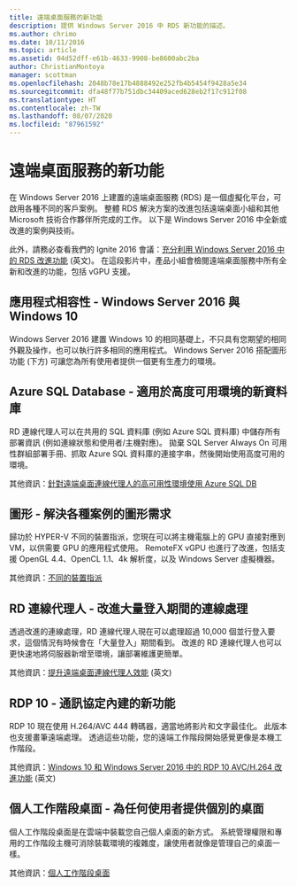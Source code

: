 ```yaml
---
title: 遠端桌面服務的新功能
description: 提供 Windows Server 2016 中 RDS 新功能的描述。
ms.author: chrimo
ms.date: 10/11/2016
ms.topic: article
ms.assetid: 04d52dff-e61b-4633-9908-be8600abc2ba
author: ChristianMontoya
manager: scottman
ms.openlocfilehash: 2048b78e17b4888492e252fb4b5454f9428a5e34
ms.sourcegitcommit: dfa48f77b751dbc34409aced628eb2f17c912f08
ms.translationtype: HT
ms.contentlocale: zh-TW
ms.lasthandoff: 08/07/2020
ms.locfileid: "87961592"
---
```

# <a name="whats-new-in-remote-desktop-services"></a>遠端桌面服務的新功能

在 Windows Server 2016 上建置的遠端桌面服務 (RDS) 是一個虛擬化平台，可啟用各種不同的客戶案例。 整體 RDS 解決方案的改進包括遠端桌面小組和其他 Microsoft 技術合作夥伴所完成的工作。 以下是 Windows Server 2016 中全新或改進的案例與技術。

此外，請務必查看我們的 Ignite 2016 會議：[充分利用 Windows Server 2016 中的 RDS 改進功能](https://channel9.msdn.com/Events/Ignite/2016/BRK3098) \(英文\)。 在這段影片中，產品小組會檢閱遠端桌面服務中所有全新和改進的功能，包括 vGPU 支援。

## <a name="app-compatibility---windows-server-2016-and-windows-10"></a>應用程式相容性 - Windows Server 2016 與 Windows 10
Windows Server 2016 建置 Windows 10 的相同基礎上，不只具有您期望的相同外觀及操作，也可以執行許多相同的應用程式。 Windows Server 2016 搭配圖形功能 (下方) 可讓您為所有使用者提供一個更有生產力的環境。

## <a name="azure-sql-database---the-new-database-for-your-highly-available-environment"></a>Azure SQL Database - 適用於高度可用環境的新資料庫
RD 連線代理人可以在共用的 SQL 資料庫 (例如 Azure SQL 資料庫) 中儲存所有部署資訊 (例如連線狀態和使用者/主機對應)。 拋棄 SQL Server Always On 可用性群組部署手冊、抓取 Azure SQL 資料庫的連接字串，然後開始使用高度可用的環境。

其他資訊：[針對遠端桌面連線代理人的高可用性環境使用 Azure SQL DB](https://techcommunity.microsoft.com/t5/microsoft-security-and/new-windows-server-2016-capability-use-azure-sql-db-for-your/ba-p/249787)

## <a name="graphics---solving-graphics-needs-across-various-scenarios"></a>圖形 - 解決各種案例的圖形需求
歸功於 HYPER-V 不同的裝置指派，您現在可以將主機電腦上的 GPU 直接對應到 VM，以供需要 GPU 的應用程式使用。 RemoteFX vGPU 也進行了改進，包括支援 OpenGL 4.4、OpenCL 1.1、4k 解析度，以及 Windows Server 虛擬機器。

其他資訊：[不同的裝置指派](https://techcommunity.microsoft.com/t5/virtualization/bg-p/Virtualization)

## <a name="rd-connection-broker---improved-connection-handling-during-logon-storms"></a>RD 連線代理人 - 改進大量登入期間的連線處理
透過改進的連線處理，RD 連線代理人現在可以處理超過 10,000 個並行登入要求，這個情況有時候會在「大量登入」期間看到。 改進的 RD 連線代理人也可以更快速地將伺服器新增至環境，讓部署維護更簡單。

其他資訊：[提升遠端桌面連線代理人效能](https://techcommunity.microsoft.com/t5/microsoft-security-and/improved-remote-desktop-connection-broker-performance-with/ba-p/249559) \(英文\)

## <a name="rdp-10---new-capabilities-built-into-the-protocol"></a>RDP 10 - 通訊協定內建的新功能
RDP 10 現在使用 H.264/AVC 444 轉碼器，適當地將影片和文字最佳化。 此版本也支援畫筆遠端處理。 透過這些功能，您的遠端工作階段開始感覺更像是本機工作階段。

其他資訊：[Windows 10 和 Windows Server 2016 中的 RDP 10 AVC/H.264 改進功能](https://techcommunity.microsoft.com/t5/microsoft-security-and/remote-desktop-protocol-rdp-10-avc-h-264-improvements-in-windows/ba-p/249588) \(英文\)

## <a name="personal-session-desktops---providing-individual-desktops-to-any-end-user"></a>個人工作階段桌面 - 為任何使用者提供個別的桌面
個人工作階段桌面是在雲端中裝載您自己個人桌面的新方式。 系統管理權限和專用的工作階段主機可消除裝載環境的複雜度，讓使用者就像是管理自己的桌面一樣。

其他資訊：[個人工作階段桌面](rds-personal-session-desktops.md)
